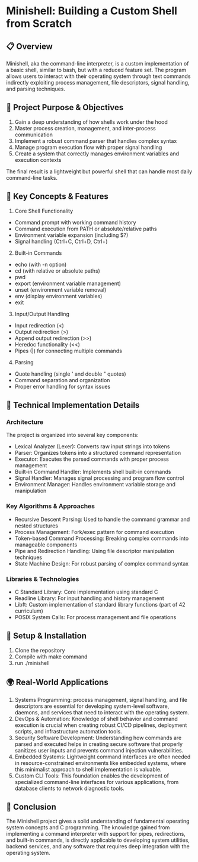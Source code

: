 # Minishell: Building a Custom Shell from Scratch
## 📋 Overview
Minishell, aka the command-line interpreter, is a custom implementation of a basic shell, similar to bash, but with a reduced feature set. The program allows users to interact with their operating system through text commands indirectly exploiting process management, file descriptors, signal handling, and parsing techniques.
## 🎯 Project Purpose & Objectives
1. Gain a deep understanding of how shells work under the hood
2. Master process creation, management, and inter-process communication
3. Implement a robust command parser that handles complex syntax
4. Manage program execution flow with proper signal handling
5. Create a system that correctly manages environment variables and execution contexts
 
The final result is a lightweight but powerful shell that can handle most daily command-line tasks.
## 🔑 Key Concepts & Features
1. Core Shell Functionality
- Command prompt with working command history
- Command execution from PATH or absolute/relative paths
- Environment variable expansion (including $?)
- Signal handling (Ctrl+C, Ctrl+D, Ctrl+)
2. Built-in Commands
- echo (with -n option)
- cd (with relative or absolute paths)
- pwd
- export (environment variable management)
- unset (environment variable removal)
- env (display environment variables)
- exit
3. Input/Output Handling
- Input redirection (<)
- Output redirection (>)
- Append output redirection (>>)
- Heredoc functionality (<<)
- Pipes (|) for connecting multiple commands
4. Parsing
- Quote handling (single ' and double " quotes)
- Command separation and organization
- Proper error handling for syntax issues
## 🧰 Technical Implementation Details
### Architecture
The project is organized into several key components:
 
* Lexical Analyzer (Lexer): Converts raw input strings into tokens
* Parser: Organizes tokens into a structured command representation
* Executor: Executes the parsed commands with proper process management
* Built-in Command Handler: Implements shell built-in commands
* Signal Handler: Manages signal processing and program flow control
* Environment Manager: Handles environment variable storage and manipulation

### Key Algorithms & Approaches

* Recursive Descent Parsing: Used to handle the command grammar and nested structures
* Process Management: Fork/exec pattern for command execution
* Token-based Command Processing: Breaking complex commands into manageable components
* Pipe and Redirection Handling: Using file descriptor manipulation techniques
* State Machine Design: For robust parsing of complex command syntax

### Libraries & Technologies
* C Standard Library: Core implementation using standard C
* Readline Library: For input handling and history management
* Libft: Custom implementation of standard library functions (part of 42 curriculum)
* POSIX System Calls: For process management and file operations

## 🚀 Setup & Installation
1. Clone the repository
2. Compile with make command
3. run ./minishell

## 🌍 Real-World Applications
1. Systems Programming: process management, signal handling, and file descriptors are essential for developing system-level software, daemons, and services that need to interact with the operating system.
2. DevOps & Automation: Knowledge of shell behavior and command execution is crucial when creating robust CI/CD pipelines, deployment scripts, and infrastructure automation tools.
3. Security Software Development: Understanding how commands are parsed and executed helps in creating secure software that properly sanitizes user inputs and prevents command injection vulnerabilities.
4. Embedded Systems: Lightweight command interfaces are often needed in resource-constrained environments like embedded systems, where this minimalist approach to shell implementation is valuable.
5. Custom CLI Tools: This foundation enables the development of specialized command-line interfaces for various applications, from database clients to network diagnostic tools.

## 🏁 Conclusion
The Minishell project gives a solid understanding of fundamental operating system concepts and C programming. The knowledge gained from implementing a command interpreter with support for pipes, redirections, and built-in commands, is directly applicable to developing system utilities, backend services, and any software that requires deep integration with the operating system.
